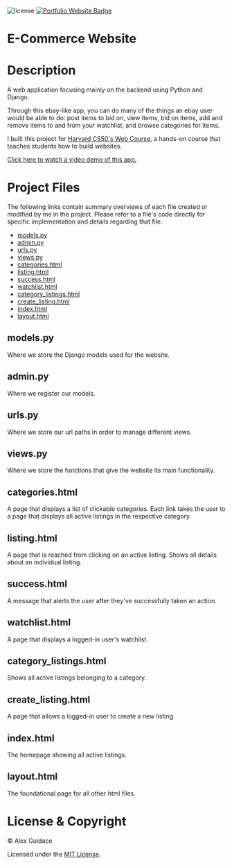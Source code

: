![license](https://img.shields.io/badge/license-MIT-brightgreen?style=flat-square)
<a href="https://alexguidace.github.io/">
    <img alt="Portfolio Website Badge" src="https://img.shields.io/badge/Portfolio-alexguidace.github.io-brightgreen?style=flat-square">
</a>

# **E-Commerce Website**

# Description
A web application focusing mainly on the backend using Python and Django.

Through this ebay-like app, you can do many of the things an ebay user would be able to do: post items to bid on, view items, bid on items, add and remove items to and from your watchlist, and browse categories for items.

I built this project for [Harvard CS50's Web Course](https://cs50.harvard.edu/web/2020/), a hands-on course that teaches students how to build websites.

[Click here to watch a video demo of this app.](https://www.youtube.com/watch?v=IGk8WadB1Gs)
#

# Project Files
The following links contain summary overviews of each file created or modified by me in the project. Please refer to a file's code directly for specific implementation and details regarding that file.

* [models.py](#modelspy)
* [admin.py](#adminpy)
* [urls.py](#urlspy)
* [views.py](#viewspy)
* [categories.html](#categorieshtml)
* [listing.html](#listinghtml)
* [success.html](#successhtml)
* [watchlist.html](#watchlisthtml)
* [category_listings.html](#category_listingshtml)
* [create_listing.html](#create_listinghtml)
* [index.html](#indexhtml)
* [layout.html](#layouthtml)

## models.py
Where we store the Django models used for the website.

## admin.py
Where we register our models.

## urls.py
Where we store our url paths in order to manage different views.

## views.py
Where we store the functions that give the website its main functionality.

## categories.html
A page that displays a list of clickable categories. Each link takes the user to a page
that displays all active listings in the respective category.

## listing.html
A page that is reached from clicking on an active listing. Shows all details about an
individual listing.

## success.html
A message that alerts the user after they've successfully taken an action.

## watchlist.html
A page that displays a logged-in user's watchlist.

## category_listings.html
Shows all active listings belonging to a category.

## create_listing.html
A page that allows a logged-in user to create a new listing.

## index.html
The homepage showing all active listings.

## layout.html
The foundational page for all other html files.

# License & Copyright
© Alex Guidace

Licensed under the [MIT License](License).
